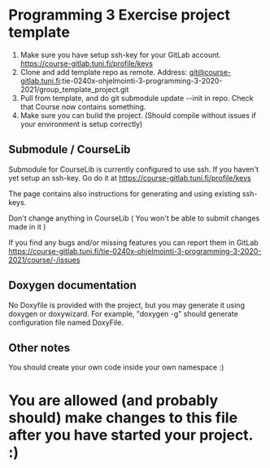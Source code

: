 # Programming 3 Exercise project template

1. Make sure you have setup ssh-key for your GitLab account. https://course-gitlab.tuni.fi/profile/keys
2. Clone and add template repo as remote.
Address: git@course-gitlab.tuni.fi:tie-0240x-ohjelmointi-3-programming-3-2020-2021/group_template_project.git
3. Pull from template, and do git submodule update --init in repo. Check that Course now contains something.
4. Make sure you can build the project. (Should compile without issues if your environment is setup correctly)

## Submodule / CourseLib
Submodule for CourseLib is currently configured to use ssh. If you haven't yet setup an ssh-key. Go do it at  https://course-gitlab.tuni.fi/profile/keys

The page contains also instructions for generating and using existing ssh-keys.

Don't change anything in CourseLib ( You won't be able to submit changes made in it )

If you find any bugs and/or missing features you can report them in GitLab https://course-gitlab.tuni.fi/tie-0240x-ohjelmointi-3-programming-3-2020-2021/course/-/issues

## Doxygen documentation

No Doxyfile is provided with the project, but you may generate it using doxygen or doxywizard. For example, "doxygen -g" should generate configuration file named DoxyFile.

## Other notes

You should create your own code inside your own namespace :)


# You are allowed (and probably should) make changes to this file after you have started your project. :)
